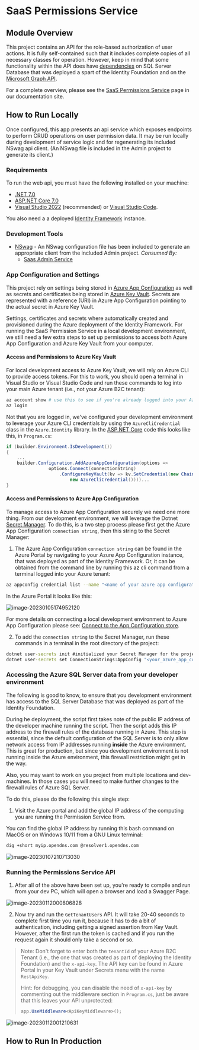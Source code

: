 # SaaS Permissions Service

## Module Overview

This project contains an API for the role-based authorization of user actions. It is fully self-contained such that it includes complete copies of all necessary classes for operation. However, keep in mind that some functionality within the API does have [dependencies](https://azure.github.io/azure-saas/components/identity/permissions-service#dependencies) on SQL Server Database that was deployed a spart of the Identity Foundation and on the [Microsoft Graph API](https://learn.microsoft.com/en-us/graph/use-the-api).

 For a complete overview, please see the [SaaS Permissions Service](https://azure.github.io/azure-saas/components/identity/permissions-service/) page in our documentation site.

## How to Run Locally

Once configured, this app presents an api service which exposes endpoints to perform CRUD operations on user permission data. It may be run locally during development of service logic and for regenerating its included NSwag api client. (An NSwag file is included in the Admin project to generate its client.)

### Requirements

To run the web api, you must have the following installed on your machine:

- [.NET 7.0](https://dotnet.microsoft.com/en-us/download/dotnet/7.0)
- [ASP.NET Core 7.0](https://docs.microsoft.com/en-us/aspnet/core/introduction-to-aspnet-core?view=aspnetcore-7.0)
- [Visual Studio 2022](https://visualstudio.microsoft.com/downloads/) (recommended) or [Visual Studio Code](https://code.visualstudio.com/download).

You also need a a deployed [Identity Framework](https://azure.github.io/azure-saas/quick-start/) instance.

### Development Tools

- [NSwag](https://github.com/RicoSuter/NSwag) - An NSwag configuration file has been included to generate an appropriate client from the included Admin project.
    *Consumed By:*
    - [Saas Admin Service](../../Saas.Admin)

###  App Configuration and Settings

This project rely on settings being stored in [Azure App Configuration](https://learn.microsoft.com/en-us/azure/azure-app-configuration/overview) as well as secrets and certificates being stored in [Azure Key Vault](https://learn.microsoft.com/en-us/azure/key-vault/general/overview). Secrets are represented with a reference (URI) in Azure App Configuration pointing to the actual secret in Azure Key Vault. 

Settings, certificates and secrets where automatically created and provisioned during the Azure deployment of the Identity Framework. For running the SaaS Permission Service in a local development environment, we still need a few extra steps to set up permissions to access both Azure App Configuration and Azure Key Vault from your computer. 

#### Access and Permissions to Azure Key Vault 

For local development access to Azure Key Vault, we will rely on Azure CLI to provide access tokens. For this to work, you should open a terminal in Visual Studio or Visual Studio Code and run these commands to log into your main Azure tenant (i.e., not your Azure B2C tenant):

```bash
az account show # use this to see if you're already logged into your Azure tanent, if not use the next command to login
az login
```

Not that you are logged in, we've configured your development environment to leverage your Azure CLI credentials by using the `AzureCliCredential` class in the `Azure.Identity` library. In the [ASP.NET Core](https://learn.microsoft.com/en-us/aspnet/core/introduction-to-aspnet-core?view=aspnetcore-7.0) code this looks like this, in `Program.cs`:

```csharp
if (builder.Environment.IsDevelopment())
{
    ...
    builder.Configuration.AddAzureAppConfiguration(options =>
                options.Connect(connectionString)
                    .ConfigureKeyVault(kv => kv.SetCredential(new ChainedTokenCredential(
                        new AzureCliCredential())))...
}
```

#### Access and Permissions to Azure App Configuration

To manage access to Azure App Configuration securely we need one more thing. From our development environment, we will leverage the Dotnet [Secret Manager](https://learn.microsoft.com/en-us/aspnet/core/security/app-secrets?view=aspnetcore-7.0&tabs=windows). To do this, is a two step process please first get the Azure App Configuration `connection string`, then this string to the Secret Manager:

1. The Azure App Configuration `connection string` can be found in the Azure Portal by navigating to your Azure App Configuration instance, that was deployed as part of the Identity Framework. Or, it can be obtained from the command line by running this az cli command from a terminal logged into your Azure tenant: 

```bash
az appconfig credential list --name "<name of your azure app configuration> --query [0].connectionString"
```

In the Azure Portal it looks like this:

![image-20230105174952120](assets/readme/image-20230105174952120.png)

For more details on connecting a local development environment to Azure App Configuration please see: [Connect to the App Configuration store](https://learn.microsoft.com/en-us/azure/azure-app-configuration/quickstart-aspnet-core-app?tabs=core6x#connect-to-the-app-configuration-store). 

2. To add the `connection string` to the Secret Manager, run these commands in a terminal in the root directory of the project:

```cmd
dotnet user-secrets init #initialized your Secret Manager for the project.
dotnet user-secrets set ConnectionStrings:AppConfig "<your_azure_app_config_connection_string>"
```

### Accessing the Azure SQL Server data from your developer environment

The following is good to know, to ensure that you development environment has access to the SQL Server Database that was deployed as part of the Identity Foundation.

During he deployment, the script first takes note of the public IP address of the developer machine running the script. Then the script adds this IP address to the firewall rules of the database running in Azure. This step is essential, since the default configuration of the SQL Server is to only allow network access from IP addresses running **inside** the Azure environment. This is great for production, but since you development environment is not running inside the Azure environment, this firewall restriction might get in the way.

Also, you may want to work on you project from multiple locations and dev-machines. In those cases you will need to make further changes to the firewall rules of Azure SQL Server. 

To do this, please do the following this single step:

1. Visit the Azure portal and add the global IP address of the computing you are running the Permission Service from. 

You can find the global IP address by running this bash command on MacOS or on Windows 10/11 from a GNU Linux terminal:

```bash
dig +short myip.opendns.com @resolver1.opendns.com
```

![image-20230107210713030](assets/readme/image-20230107210713030.png)

### Running the Permissions Service API

1. After all of the above have been set up, you're ready to compile and run from your dev PC, which will open a browser and load a Swagger Page. 

![image-20230112000806828](assets/readme/image-20230112000806828.png)

2. Now try and run the `GetTenantUsers` API. It will take 20-40 seconds to complete first time you run it, because it has to do a bit of authentication, including getting a signed assertion from Key Vault. However, after the first run the token is cached and if you run the request again it should only take a second or so. 

> Note: Don't forget to enter both the `tenantId` of your Azure B2C Tenant (i.e., the one that was created as part of deploying the Identity Foundation) and the `x-api-key`. The API key can be found in Azure Portal in your Key Vault under Secrets menu with the name `RestApiKey`. 
>
> Hint: for debugging, you can disable the need of `x-api-key` by commenting out the middleware section in `Program.cs`, just be aware that this leaves your API unprotected:
>
> ```csharp
> app.UseMiddleware<ApiKeyMiddleware>();
> ```

![image-20230112001210631](assets/readme/image-20230112001210631.png)

## How  to Run In Production

<TO DO>